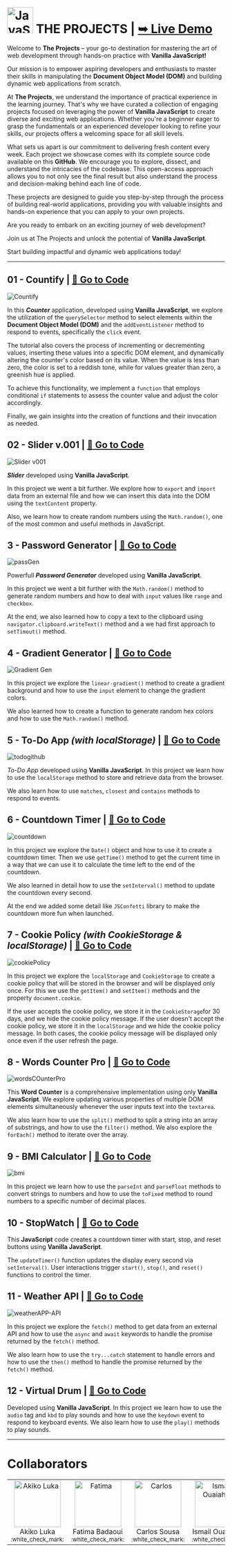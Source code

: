 # <img src="https://github.com/Pilag6/the-projects/assets/79191808/433f614c-5069-4d4a-b2d6-e7384edcfcf1" width=60px title="JavaScript"> THE PROJECTS | <a href="https://pilag6.github.io/the-projects/"><strong>➥ Live Demo</strong></a>


Welcome to **The Projects** – your go-to destination for mastering the art of web development through hands-on practice with **Vanilla JavaScript!** 

Our mission is to empower aspiring developers and enthusiasts to master their skills in manipulating the **Document Object Model (DOM)** and building dynamic web applications from scratch.

At **The Projects**, we understand the importance of practical experience in the learning journey. That's why we have curated a collection of engaging projects focused on leveraging the power of **Vanilla JavaScript** to create diverse and exciting web applications. Whether you're a beginner eager to grasp the fundamentals or an experienced developer looking to refine your skills, our projects offers a welcoming space for all skill levels.

What sets us apart is our commitment to delivering fresh content every week. Each project we showcase comes with its complete source code available on this **GitHub**. We encourage you to explore, dissect, and understand the intricacies of the codebase. This open-access approach allows you to not only see the final result but also understand the process and decision-making behind each line of code.

These projects are designed to guide you step-by-step through the process of building real-world applications, providing you with valuable insights and hands-on experience that you can apply to your own projects.

Are you ready to embark on an exciting journey of web development? 

Join us at The Projects and unlock the potential of **Vanilla JavaScript**. 

Start building impactful and dynamic web applications today!

---

## 01 - Countify | [:rocket: Go to Code](https://github.com/Pilag6/the-projects/tree/main/01-counterApp)
![Countify](https://github.com/Pilag6/the-projects/assets/79191808/2ce1f722-76f8-4e39-9f94-eea4ab777a0f)

In this ***Counter*** application, developed using **Vanilla JavaScript**, we explore the utilization of the `querySelector` method to select elements within the **Document Object Model (DOM)** and the `addEventListener` method to respond to events, specifically the `click` event.

The tutorial also covers the process of incrementing or decrementing values, inserting these values into a specific DOM element, and dynamically altering the counter's color based on its value. When the value is less than zero, the color is set to a reddish tone, while for values greater than zero, a greenish hue is applied.

To achieve this functionality, we implement a `function` that employs conditional `if` statements to assess the counter value and adjust the color accordingly.

Finally, we gain insights into the creation of functions and their invocation as needed.

## 02 - Slider v.001 | [:rocket: Go to Code](https://github.com/Pilag6/the-projects/tree/main/02-slider-1)
![Slider v001](https://github.com/Pilag6/the-projects/assets/79191808/b1313430-be41-4a4d-8b64-bf0a5b7216c4)

***Slider*** developed using **Vanilla JavaScript**. 

In this project we went a bit further. We explore how to `export` and `import` data from an external file and how we can insert this data into the DOM using the `textContent` property.

Also, we learn how to create random numbers using the `Math.random()`, one of the most common and useful methods in JavaScript.

## 3 - Password Generator | [:rocket: Go to Code](https://github.com/Pilag6/the-projects/tree/main/03-passGen)
![passGen](https://github.com/Pilag6/the-projects/assets/79191808/7f544902-3f90-460e-9d9b-98a7ae8cb7ea)

Powerfull ***Password Generator*** developed using **Vanilla JavaScript**.

In this project we went a bit further with the `Math.random()` method to generate random numbers and how to deal with `input` values like `range` and `checkbox`.

At the end, we also learned how to copy a text to the clipboard using `navigator.clipboard.writeText()` method and a we had first approach to `setTimout()` method.

## 4 - Gradient Generator | [:rocket: Go to Code](https://github.com/Pilag6/the-projects/tree/main/04-gradientGen)
![Gradient Gen](https://github.com/Pilag6/the-projects/assets/79191808/0dedc481-b072-42ea-b479-377390dd6aaa)

In this project we explore the `linear-gradient()` method to create a gradient background and how to use the `input` element to change the gradient colors. 

We also learned how to create a function to generate random hex colors and how to use the `Math.random()` method.

## 5 - To-Do App *(with localStorage)* | [:rocket: Go to Code](https://github.com/Pilag6/the-projects/tree/main/05-todoApp)
![todogithub](https://github.com/Pilag6/the-projects/assets/79191808/68497608-0c58-41d3-b6f7-296d879e133a)

*To-Do App* developed using **Vanilla JavaScript**. In this project we learn how to use the `localStorage` method to store and retrieve data from the browser.

We also learn how to use `matches`, `closest` and `contains` methods to respond to events.

## 6 - Countdown Timer | [:rocket: Go to Code](https://github.com/Pilag6/the-projects/tree/main/06-countdownTimer)
![countdown](https://github.com/Pilag6/the-projects/assets/79191808/2b97d599-b073-4de5-971b-7b15ff17d7ee)

In this project we explore the `Date()` object and how to use it to create a countdown timer. Then we use `getTime()` method to get the current time in a way that we can use it to calculate the time left to the end of the countdown. 

We also learned in detail how to use the `setInterval()` method to update the countdown every second.

At the end we added some detail like `JSConfetti` library to make the countdown more fun when launched.

## 7 - Cookie Policy *(with CookieStorage & localStorage)*  | [:rocket: Go to Code](https://github.com/Pilag6/the-projects/tree/main/07-cookiePolicy)
![cookiePolicy](https://github.com/Pilag6/the-projects/assets/79191808/3e73d2af-2347-42a0-8ab6-9cce04aa351f)

In this project we explore the `localStorage` and `CookieStorage` to create a cookie policy that will be stored in the browser and will be displayed only once. For this we use the `getItem()` and `setItem()` methods and the property `document.cookie`.

If the user accepts the cookie policy, we store it in the `CookieStorage`for 30 days, and we hide the cookie policy message. If the user doesn't accept the cookie policy, we store it in the `localStorage` and we hide the cookie policy message. In both cases, the cookie policy message will be displayed only once even if the user refresh the page.

## 8 - Words Counter Pro | [:rocket: Go to Code](https://github.com/Pilag6/the-projects/tree/main/08-wordsCounter)
![wordsCOunterPro](https://github.com/Pilag6/the-projects/assets/79191808/f1511742-59ed-433a-af45-06e1d7bb2bf9)

This **Word Counter** is a comprehensive implementation using only **Vanilla JavaScript**. We explore updating various properties of multiple DOM elements simultaneously whenever the user inputs text into the `textarea`.

We also learn how to use the `split()` method to split a string into an array of substrings, and how to use the `filter()` method. We also explore the `forEach()` method to iterate over the array.

## 9 - BMI Calculator | [:rocket: Go to Code](https://github.com/Pilag6/the-projects/tree/main/09-bmiCalc)

![bmi](https://github.com/Pilag6/the-projects/assets/79191808/20bfa560-31cb-49a8-b72f-c564af1fd4ef)

In this project we learn how to use the <code>parseInt</code> and <code>parseFloat</code> methods to convert strings to numbers and how to use the <code>toFixed</code> method to round numbers to a specific number of decimal places.

## 10 - StopWatch | [:rocket: Go to Code](https://github.com/Pilag6/the-projects/tree/main/10-stopwatch)

This **JavaScript** code creates a countdown timer with start, stop, and reset buttons using **Vanilla JavaScript**.

The `updateTimer()` function updates the display every second via `setInterval()`. User interactions trigger `start()`, `stop()`, and `reset()` functions to control the timer.

## 11 - Weather API | [:rocket: Go to Code](https://github.com/Pilag6/the-projects/tree/main/11-weatherApi)
![weatherAPP-API](https://github.com/Pilag6/the-projects/assets/79191808/027ba033-9bd1-4814-a0b1-380a1e4640c0)

In this project we explore the `fetch()` method to get data from an external API and how to use the `async` and `await` keywords to handle the promise returned by the `fetch()` method.

We also learn how to use the `try...catch` statement to handle errors and how to use the `then()` method to handle the promise returned by the `fetch()` method.

## 12 - Virtual Drum | [:rocket: Go to Code](https://github.com/Pilag6/the-projects/tree/main/12-virtualDrum)

Developed using **Vanilla JavaScript**. In this project we learn how to use the `audio` tag and `kbd` to play sounds and how to use the `keydown` event to respond to keyboard events. We also learn how to use the `play()` methods to play sounds.

---

# Collaborators

<table>
  <tbody>
    <tr>
      <td align="center" valign="top">
        <a href="https://github.com/akiko-luka" target="_blank">
          <img width="108" src="https://avatars.githubusercontent.com/u/138122651?v=4" alt="Akiko Luka" />
        </a><br />
        <div>Akiko Luka</div>
        <sub>:white_check_mark:</sub>
      </td>
      <td align="center" valign="top">
        <a href="https://github.com/FatimaBadaoui" target="_blank">
          <img width="108" src="https://avatars.githubusercontent.com/u/138123037?v=4" alt="Fatima" />
        </a><br />
        <div>Fatima Badaoui</div>
        <sub>:white_check_mark:</sub>
      </td>
       <td align="center" valign="top">
        <a href="https://github.com/Cmbs86" target="_blank">
          <img width="108" src="https://avatars.githubusercontent.com/u/138121655?v=44" alt="Carlos " />
        </a><br />
        <div>Carlos Sousa</div>
        <sub>:white_check_mark:</sub>
      </td>
      <td align="center" valign="top">
        <a href="https://github.com/I-Ouaiahou" target="_blank">
          <img width="108" src="https://avatars.githubusercontent.com/u/138121207?v=4" alt="Ismail Ouaiahou" />
        </a><br />
        <div>Ismail Ouaiahou</div>
        <sub>:white_check_mark:</sub>
      </td>
      <td align="center" valign="top">
        <a href="https://github.com/ckdonah" target="_blank">
          <img width="108" src="https://avatars.githubusercontent.com/u/138124430?v=4" alt="Godwin " />
        </a><br />
        <div>Godwin Onah</div>
        <sub>:white_check_mark:</sub>
      </td>
      <td align="center" valign="top">
        <a href="https://github.com/chimikoo" target="_blank">
          <img width="108" src="https://avatars.githubusercontent.com/u/62369195?v=4" alt="Pelle" />
        </a><br />
        <div>Pelle Johansson</div>
        <sub>:white_check_mark:</sub>
      </td>
    </tr>
  </tbody>
</table>

